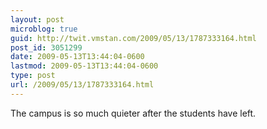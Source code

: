 ```yaml
---
layout: post
microblog: true
guid: http://twit.vmstan.com/2009/05/13/1787333164.html
post_id: 3051299
date: 2009-05-13T13:44:04-0600
lastmod: 2009-05-13T13:44:04-0600
type: post
url: /2009/05/13/1787333164.html
---
```

The campus is so much quieter after the students have left.
